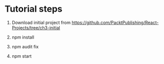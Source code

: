 # Tutorial steps

1. Download initial project from https://github.com/PacktPublishing/React-Projects/tree/ch3-initial

2. npm install
3. npm audit fix
4. npm start